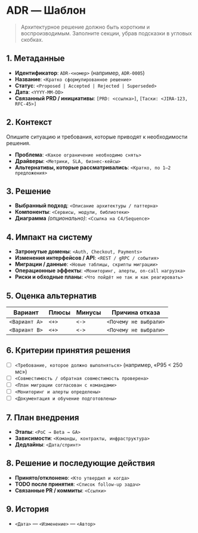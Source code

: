 # ADR — Шаблон

> Архитектурное решение должно быть коротким и воспроизводимым. Заполните секции, убрав подсказки в угловых скобках.

## 1. Метаданные
- **Идентификатор**: `ADR-<номер>` (например, `ADR-0005`)
- **Название**: `<Кратко сформулированное решение>`
- **Статус**: `<Proposed | Accepted | Rejected | Superseded>`
- **Дата**: `<YYYY-MM-DD>`
- **Связанный PRD / инициативы**: `[PRD: <ссылка>]`, `[Таски: <JIRA-123, RFC-45>]`

## 2. Контекст
Опишите ситуацию и требования, которые приводят к необходимости решения.
- **Проблема**: `<Какое ограничение необходимо снять>`
- **Драйверы**: `<Метрики, SLA, бизнес-кейсы>`
- **Альтернативы, которые рассматривались**: `<Кратко, по 1–2 предложения>`

## 3. Решение
- **Выбранный подход**: `<Описание архитектуры / паттерна>`
- **Компоненты**: `<Сервисы, модули, библиотеки>`
- **Диаграмма** *(опционально)*: `<Ссылка на C4/Sequence>`

## 4. Импакт на систему
- **Затронутые домены**: `<Auth, Checkout, Payments>`
- **Изменения интерфейсов / API**: `<REST / gRPC / события>`
- **Миграции / данные**: `<Новые таблицы, скрипты миграции>`
- **Операционные эффекты**: `<Мониторинг, алерты, on-call нагрузка>`
- **Риски и обходные планы**: `<Что пойдёт не так и как реагировать>`

## 5. Оценка альтернатив
| Вариант | Плюсы | Минусы | Причина отказа |
| --- | --- | --- | --- |
| `<Вариант A>` | `<+>` | `<->` | `<Почему не выбрали>` |
| `<Вариант B>` | `<+>` | `<->` | `<Почему не выбрали>` |

## 6. Критерии принятия решения
- [ ] `<Требование, которое должно выполняться>` (например, «P95 < 250 мс»)
- [ ] `<Совместимость / обратная совместимость проверена>`
- [ ] `<План миграции согласован с командами>`
- [ ] `<Мониторинг и алерты определены>`
- [ ] `<Документация и обучение подготовлены>`

## 7. План внедрения
- **Этапы**: `<PoC → Beta → GA>`
- **Зависимости**: `<Команды, контракты, инфраструктура>`
- **Дедлайны**: `<Дата/спринт>`

## 8. Решение и последующие действия
- **Принято/отклонено**: `<Кто утвердил и когда>`
- **TODO после принятия**: `<Список follow-up задач>`
- **Связанные PR / коммиты**: `<Ссылки>`

## 9. История
- `<Дата>` — `<Изменение>` — `<Автор>`
